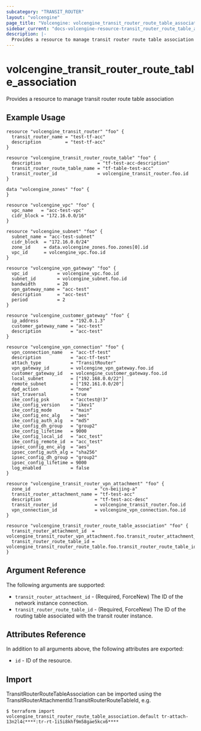 ```yaml
---
subcategory: "TRANSIT_ROUTER"
layout: "volcengine"
page_title: "Volcengine: volcengine_transit_router_route_table_association"
sidebar_current: "docs-volcengine-resource-transit_router_route_table_association"
description: |-
  Provides a resource to manage transit router route table association
---
```

# volcengine_transit_router_route_table_association
Provides a resource to manage transit router route table association
## Example Usage
```hcl
resource "volcengine_transit_router" "foo" {
  transit_router_name = "test-tf-acc"
  description         = "test-tf-acc"
}

resource "volcengine_transit_router_route_table" "foo" {
  description                     = "tf-test-acc-description"
  transit_router_route_table_name = "tf-table-test-acc"
  transit_router_id               = volcengine_transit_router.foo.id
}

data "volcengine_zones" "foo" {
}

resource "volcengine_vpc" "foo" {
  vpc_name   = "acc-test-vpc"
  cidr_block = "172.16.0.0/16"
}

resource "volcengine_subnet" "foo" {
  subnet_name = "acc-test-subnet"
  cidr_block  = "172.16.0.0/24"
  zone_id     = data.volcengine_zones.foo.zones[0].id
  vpc_id      = volcengine_vpc.foo.id
}

resource "volcengine_vpn_gateway" "foo" {
  vpc_id           = volcengine_vpc.foo.id
  subnet_id        = volcengine_subnet.foo.id
  bandwidth        = 20
  vpn_gateway_name = "acc-test"
  description      = "acc-test"
  period           = 2
}

resource "volcengine_customer_gateway" "foo" {
  ip_address            = "192.0.1.3"
  customer_gateway_name = "acc-test"
  description           = "acc-test"
}

resource "volcengine_vpn_connection" "foo" {
  vpn_connection_name   = "acc-tf-test"
  description           = "acc-tf-test"
  attach_type           = "TransitRouter"
  vpn_gateway_id        = volcengine_vpn_gateway.foo.id
  customer_gateway_id   = volcengine_customer_gateway.foo.id
  local_subnet          = ["192.168.0.0/22"]
  remote_subnet         = ["192.161.0.0/20"]
  dpd_action            = "none"
  nat_traversal         = true
  ike_config_psk        = "acctest@!3"
  ike_config_version    = "ikev1"
  ike_config_mode       = "main"
  ike_config_enc_alg    = "aes"
  ike_config_auth_alg   = "md5"
  ike_config_dh_group   = "group2"
  ike_config_lifetime   = 9000
  ike_config_local_id   = "acc_test"
  ike_config_remote_id  = "acc_test"
  ipsec_config_enc_alg  = "aes"
  ipsec_config_auth_alg = "sha256"
  ipsec_config_dh_group = "group2"
  ipsec_config_lifetime = 9000
  log_enabled           = false
}

resource "volcengine_transit_router_vpn_attachment" "foo" {
  zone_id                        = "cn-beijing-a"
  transit_router_attachment_name = "tf-test-acc"
  description                    = "tf-test-acc-desc"
  transit_router_id              = volcengine_transit_router.foo.id
  vpn_connection_id              = volcengine_vpn_connection.foo.id
}

resource "volcengine_transit_router_route_table_association" "foo" {
  transit_router_attachment_id  = volcengine_transit_router_vpn_attachment.foo.transit_router_attachment_id
  transit_router_route_table_id = volcengine_transit_router_route_table.foo.transit_router_route_table_id
}
```
## Argument Reference
The following arguments are supported:
* `transit_router_attachment_id` - (Required, ForceNew) The ID of the network instance connection.
* `transit_router_route_table_id` - (Required, ForceNew) The ID of the routing table associated with the transit router instance.

## Attributes Reference
In addition to all arguments above, the following attributes are exported:
* `id` - ID of the resource.



## Import
TransitRouterRouteTableAssociation can be imported using the TransitRouterAttachmentId:TransitRouterRouteTableId, e.g.
```
$ terraform import volcengine_transit_router_route_table_association.default tr-attach-13n2l4c****:tr-rt-1i5i8khf9m58gae5kcx6****
```

